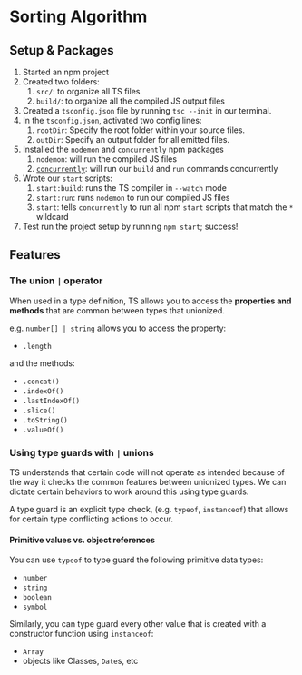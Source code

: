 # Sorting Algorithm

## Setup & Packages

1. Started an npm project
2. Created two folders:
   1. `src/`: to organize all TS files
   2. `build/`: to organize all the compiled JS output files
3. Created a `tsconfig.json` file by running `tsc --init` in our terminal.
4. In the `tsconfig.json`, activated two config lines:
   1. `rootDir`: Specify the root folder within your source files.
   2. `outDir`: Specify an output folder for all emitted files.
5. Installed the `nodemon` and `concurrently` npm packages
   1. `nodemon`: will run the compiled JS files
   2. [`concurrently`](https://www.npmjs.com/package/concurrently): will run our `build` and `run` commands concurrently
6. Wrote our `start` scripts:
   1. `start:build`: runs the TS compiler in `--watch` mode
   2. `start:run`: runs `nodemon` to run our compiled JS files
   3. `start`: tells `concurrently` to run all npm `start` scripts that match the `*` wildcard
7. Test run the project setup by running `npm start`; success!

## Features

### The union `|` operator

When used in a type definition, TS allows you to access the **properties and methods** that are common between types that unionized.

e.g. `number[] | string` allows you to access the property:

- `.length`

and the methods:

- `.concat()`
- `.indexOf()`
- `.lastIndexOf()`
- `.slice()`
- `.toString()`
- `.valueOf()`

### Using type guards with `|` unions

TS understands that certain code will not operate as intended because of the way it checks the common features between unionized types. We can dictate certain behaviors to work around this using type guards.

A type guard is an explicit type check, (e.g. `typeof`, `instanceof`) that allows for certain type conflicting actions to occur.

#### Primitive values vs. object references

You can use `typeof` to type guard the following primitive data types:

- `number`
- `string`
- `boolean`
- `symbol`

Similarly, you can type guard every other value that is created with a constructor function using `instanceof`:

- `Array`
- objects like Classes, `Date`s, etc
